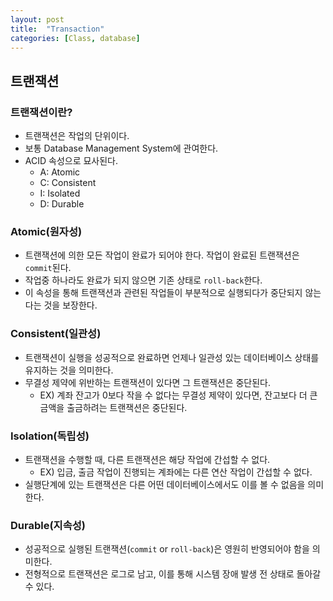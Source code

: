 ```yaml
---
layout: post
title:  "Transaction"
categories: [Class, database]
---
```


## 트랜잭션
### 트랜잭션이란?
- 트랜잭션은 작업의 단위이다.
- 보통 Database Management System에 관여한다.
- ACID 속성으로 묘사된다.
  - A: Atomic
  - C: Consistent
  - I: Isolated
  - D: Durable

### Atomic(원자성)
- 트랜잭션에 의한 모든 작업이 완료가 되어야 한다. 작업이 완료된 트랜잭션은 `commit`된다.
- 작업중 하나라도 완료가 되지 않으면 기존 상태로 `roll-back`한다.
- 이 속성을 통해 트랜잭션과 관련된 작업들이 부분적으로 실행되다가 중단되지 않는다는 것을 보장한다.

### Consistent(일관성)
- 트랜잭션이 실행을 성공적으로 완료하면 언제나 일관성 있는 데이터베이스 상태를 유지하는 것을 의미한다.
- 무결성 제약에 위반하는 트랜잭션이 있다면 그 트랜잭션은 중단된다.
  - EX) 계좌 잔고가 0보다 작을 수 없다는 무결성 제약이 있다면, 잔고보다 더 큰 금액을 출금하려는 트랜잭션은 중단된다.

### Isolation(독립성)
- 트랜잭션을 수행할 때, 다른 트랜잭션은 해당 작업에 간섭할 수 없다.
  - EX) 입금, 출금 작업이 진행되는 계좌에는 다른 연산 작업이 간섭할 수 없다.
- 실행단계에 있는 트랜잭션은 다른 어떤 데이터베이스에서도 이를 볼 수 없음을 의미한다.

### Durable(지속성)
- 성공적으로 실행된 트랜잭션(`commit` or `roll-back`)은 영원히 반영되어야 함을 의미한다.
- 전형적으로 트랜잭션은 로그로 남고, 이를 통해 시스템 장애 발생 전 상태로 돌아갈 수 있다.